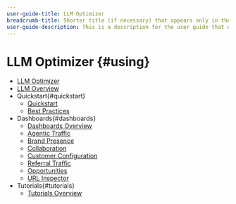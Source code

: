 ```yaml
---
user-guide-title: LLM Optimizer
breadcrumb-title: Shorter title (if necessary) that appears only in the breadcrumb.
user-guide-description: This is a description for the user guide that will be displayed on the landing page.
---
```


# LLM Optimizer {#using}

+ [LLM Optimizer](/help/home.md)
+ [LLM Overview](/help/overview/overview.md)
+ Quickstart{#quickstart}
  + [Quickstart](/help/overview/quick-start.md)
  + [Best Practices](/help/tutorials/best-practices.md)
+ Dashboards{#dashboards}
  + [Dashboards Overview](/help/dashboards/dashboards-overview.md)
  + [Agentic Traffic](/help/dashboards/agentic-traffic.md)
  + [Brand Presence](/help/dashboards/brand-presence.md)
  + [Collaboration](/help/dashboards/collaboration.md)
  + [Customer Configuration](/help/dashboards/customer-configuration.md)
  + [Referral Traffic](/help/dashboards/referral-traffic.md)
  + [Opportunities](/help/dashboards/opportunities.md)
  + [URL Inspector](/help/dashboards/url-inspector.md)
+ Tutorials{#tutorials}
  + [Tutorials Overview](/help/tutorials/tutorials-overview.md)
